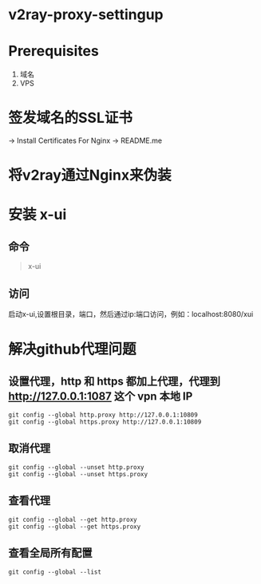 # v2ray-proxy-settingup

# Prerequisites
1. 域名
2. VPS



# 签发域名的SSL证书
-> Install Certificates For Nginx -> README.me


# 将v2ray通过Nginx来伪装

# 安装 x-ui
## 命令
> x-ui
## 访问
启动x-ui,设置根目录，端口，然后通过ip:端口访问，例如：localhost:8080/xui



# 解决github代理问题

## 设置代理，http 和 https 都加上代理，代理到 http://127.0.0.1:1087 这个 vpn 本地 IP
```
git config --global http.proxy http://127.0.0.1:10809 
git config --global https.proxy http://127.0.0.1:10809
```

## 取消代理
```
git config --global --unset http.proxy
git config --global --unset https.proxy
```

## 查看代理
```
git config --global --get http.proxy
git config --global --get https.proxy
```

## 查看全局所有配置
```
git config --global --list
```
